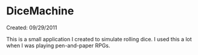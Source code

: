 # DiceMachine
Created: 09/29/2011

This is a small application I created to simulate rolling dice. I used this a lot when I was playing pen-and-paper RPGs.
